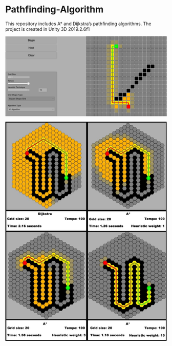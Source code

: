 # Pathfinding-Algorithm
This repository includes A* and Dijkstra’s pathfinding algorithms. The project is created in Unity 3D 2019.2.6f1


[![Watch the video](Images/AStartSearch.png)](https://drive.google.com/file/d/1HRAyIs8sO5fhaAlBXFAtHF00uDbzvBdU/view?usp=sharing)
 
[![Watch the video](Images/Pathfinding.png)](https://drive.google.com/file/d/1HRAyIs8sO5fhaAlBXFAtHF00uDbzvBdU/view?usp=sharing)

  
